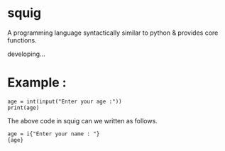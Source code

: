 # squig

A programming language syntactically similar to python & provides core functions.

developing...

# Example :
    
    age = int(input("Enter your age :"))
    print(age)
    
The above code in squig can we written as follows. 
   
    age = i{"Enter your name : "}
    {age}
